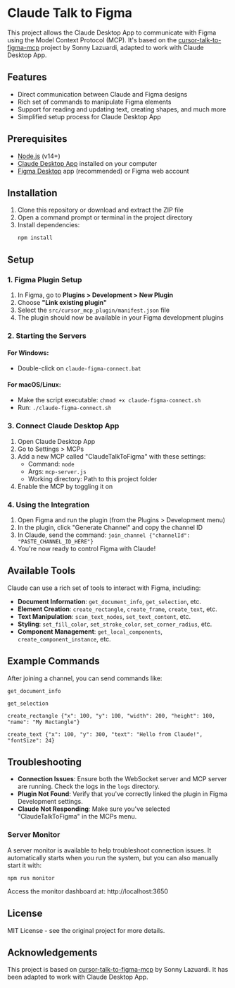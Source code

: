 # Claude Talk to Figma

This project allows the Claude Desktop App to communicate with Figma using the Model Context Protocol (MCP). It's based on the [cursor-talk-to-figma-mcp](https://github.com/sonnylazuardi/cursor-talk-to-figma-mcp) project by Sonny Lazuardi, adapted to work with Claude Desktop App.

## Features

- Direct communication between Claude and Figma designs
- Rich set of commands to manipulate Figma elements
- Support for reading and updating text, creating shapes, and much more
- Simplified setup process for Claude Desktop App

## Prerequisites

- [Node.js](https://nodejs.org/) (v14+)
- [Claude Desktop App](https://claude.ai/desktop) installed on your computer
- [Figma Desktop](https://www.figma.com/downloads/) app (recommended) or Figma web account

## Installation

1. Clone this repository or download and extract the ZIP file
2. Open a command prompt or terminal in the project directory
3. Install dependencies:
   ```
   npm install
   ```

## Setup

### 1. Figma Plugin Setup

1. In Figma, go to **Plugins > Development > New Plugin**
2. Choose **"Link existing plugin"** 
3. Select the `src/cursor_mcp_plugin/manifest.json` file
4. The plugin should now be available in your Figma development plugins

### 2. Starting the Servers

#### For Windows:
- Double-click on `claude-figma-connect.bat`

#### For macOS/Linux:
- Make the script executable: `chmod +x claude-figma-connect.sh`
- Run: `./claude-figma-connect.sh`

### 3. Connect Claude Desktop App

1. Open Claude Desktop App
2. Go to Settings > MCPs
3. Add a new MCP called "ClaudeTalkToFigma" with these settings:
   - Command: `node`
   - Args: `mcp-server.js`
   - Working directory: Path to this project folder
4. Enable the MCP by toggling it on

### 4. Using the Integration

1. Open Figma and run the plugin (from the Plugins > Development menu)
2. In the plugin, click "Generate Channel" and copy the channel ID
3. In Claude, send the command: `join_channel {"channelId": "PASTE_CHANNEL_ID_HERE"}`
4. You're now ready to control Figma with Claude!

## Available Tools

Claude can use a rich set of tools to interact with Figma, including:

- **Document Information**: `get_document_info`, `get_selection`, etc.
- **Element Creation**: `create_rectangle`, `create_frame`, `create_text`, etc.
- **Text Manipulation**: `scan_text_nodes`, `set_text_content`, etc.
- **Styling**: `set_fill_color`, `set_stroke_color`, `set_corner_radius`, etc.
- **Component Management**: `get_local_components`, `create_component_instance`, etc.

## Example Commands

After joining a channel, you can send commands like:

```
get_document_info
```

```
get_selection
```

```
create_rectangle {"x": 100, "y": 100, "width": 200, "height": 100, "name": "My Rectangle"}
```

```
create_text {"x": 100, "y": 300, "text": "Hello from Claude!", "fontSize": 24}
```

## Troubleshooting

- **Connection Issues**: Ensure both the WebSocket server and MCP server are running. Check the logs in the `logs` directory.
- **Plugin Not Found**: Verify that you've correctly linked the plugin in Figma Development settings.
- **Claude Not Responding**: Make sure you've selected "ClaudeTalkToFigma" in the MCPs menu.

### Server Monitor

A server monitor is available to help troubleshoot connection issues. It automatically starts when you run the system, but you can also manually start it with:

```
npm run monitor
```

Access the monitor dashboard at: http://localhost:3650

## License

MIT License - see the original project for more details.

## Acknowledgements

This project is based on [cursor-talk-to-figma-mcp](https://github.com/sonnylazuardi/cursor-talk-to-figma-mcp) by Sonny Lazuardi. It has been adapted to work with Claude Desktop App.
